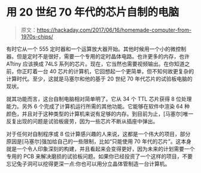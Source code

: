 # 用 20 世纪 70 年代的芯片自制的电脑

> 原文：<https://hackaday.com/2017/06/16/homemade-computer-from-1970s-chips/>

有时它从一个 555 定时器和一个运算放大器开始。其他时候用一个小的微控制器。但是定时不是很好，需要一个专用的定时晶体电路。也许更多的内存，也许 ATtiny 应该换成 74LS 系列的芯片。现在，它当然也需要视频输出。在你知道之前，你正盯着一台 40 芯片的计算机，它回想起一个更简单，但不知何故更复杂的计算时代。至少，这就是马塞尔和他的基于 20 世纪 70 年代芯片的试验板电脑的现状。

就其功能而言，这台自制电脑相对简单明了。它从 34 个 TTL 芯片获得 8 位处理能力。另外 6 个完成了计算机运行所需的其他功能。它能够在软件中渲染 64 种颜色，并且对于这种类型的计算机来说有足够的内存。到目前为止，[马塞尔]唯一反复出现的问题是试验板疲劳，因为一些芯片不断从插座中弹出。

对于任何对自制程序或 8 位计算感兴趣的人来说，这都是一个伟大的项目，部分原因是[马塞尔]强加给自己的一些限制，比如“只能使用 70 年代的芯片”。这本身就是一个令人印象深刻的构建，并且看起来会变得更好，因为未来的计划需要一个专用的 PCB 来解决磨损的试验板问题。如果你已经投资了一个这样的项目，不要忘记兔子洞可以挖得更深一点:你也可以用分立晶体管制造一台计算机。